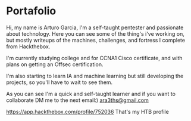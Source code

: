 # Portafolio
Hi, my name is Arturo Garcia, I'm a self-taught pentester and passionate about technology.
Here you can see some of the thing's i've working on, but mostly writeups of the machines, challenges, and fortress I complete from Hackthebox.

I'm currently studying college and for CCNA1 Cisco certificate, and with plans on getting an Offsec certification.

I'm also starting to learn IA and machine learning but still developing the projects, so you'll have to wait to see them.

As you can see I'm a quick and self-taught learner and if you want to collaborate DM me to the next email:)
ara3ths@gmail.com

https://app.hackthebox.com/profile/752036
That's my HTB profile
